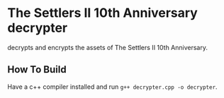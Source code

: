 # The Settlers II 10th Anniversary decrypter
decrypts and encrypts the assets of The Settlers II 10th Anniversary.

## How To Build
Have a c++ compiler installed and run `g++ decrypter.cpp -o decrypter`.
